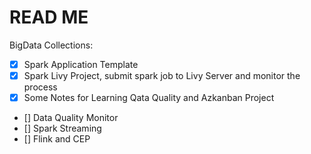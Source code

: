 # READ ME

BigData Collections:

- [X] Spark Application Template
- [X] Spark Livy Project, submit spark job to Livy Server and monitor the process
- [X] Some Notes for Learning Qata Quality and Azkanban Project
- [] Data Quality Monitor
- [] Spark Streaming
- [] Flink and CEP